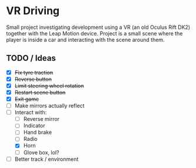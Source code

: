 # VR Driving

Small project investigating development using a VR (an old Oculus Rift DK2) together with the Leap Motion device. Project is a small scene where the player is inside a car and interacting with the scene around them.

## TODO / Ideas
  * [x] ~~Fix tyre traction~~
  * [x] ~~Reverse button~~
  * [x] ~~Limit steering wheel rotation~~
  * [x] ~~Restart scene button~~
  * [x] ~~Exit game~~
  * [ ] Make mirrors actually reflect
  * [ ] Interact with:
      * [ ] Reverse mirror
      * [ ] Indicator
      * [ ] Hand brake
      * [ ] Radio
      * [x] Horn
      * [ ] Glove box, lol?
  * [ ] Better track / environment
